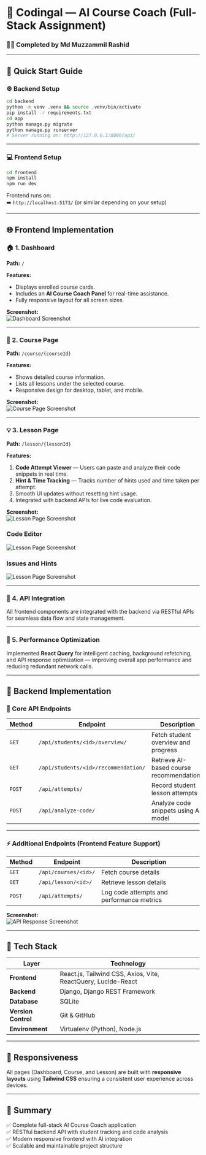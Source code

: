 # 🚀 Codingal — AI Course Coach (Full-Stack Assignment)

### 🧑‍💻 Completed by **Md Muzzammil Rashid**

---

## 🧭 Quick Start Guide

### ⚙️ Backend Setup
```bash
cd backend
python -m venv .venv && source .venv/bin/activate
pip install -r requirements.txt
cd app
python manage.py migrate
python manage.py runserver
# Server running on: http://127.0.0.1:8000/api/
```
---

### 💻 Frontend Setup
```bash
cd frontend
npm install
npm run dev
```

Frontend runs on:  
➡️ `http://localhost:5173/` (or similar depending on your setup)

---

## 🌐 Frontend Implementation

### 🏠 1. Dashboard
**Path:** `/`

**Features:**
- Displays enrolled course cards.
- Includes an **AI Course Coach Panel** for real-time assistance.
- Fully responsive layout for all screen sizes.

**Screenshot:**  
![Dashboard Screenshot](./screenshot/dashboard.png)

---

### 📘 2. Course Page
**Path:** `/course/{courseId}`

**Features:**
- Shows detailed course information.
- Lists all lessons under the selected course.
- Responsive design for desktop, tablet, and mobile.

**Screenshot:**  
![Course Page Screenshot](./screenshot/course.png)

---

### 💡 3. Lesson Page
**Path:** `/lesson/{lessonId}`

**Features:**
1. **Code Attempt Viewer** — Users can paste and analyze their code snippets in real time.  
2. **Hint & Time Tracking** — Tracks number of hints used and time taken per attempt.  
3. Smooth UI updates without resetting hint usage.  
4. Integrated with backend APIs for live code evaluation.  

**Screenshot:**  
![Lesson Page Screenshot](./screenshot/lesson.png)
### Code Editor
![Lesson Page Screenshot](./screenshot/code-editor.png)
### Issues and Hints
![Lesson Page Screenshot](./screenshot/issue-hint.png)

---

### 🔗 4. API Integration
All frontend components are integrated with the backend via RESTful APIs for seamless data flow and state management.



---
### 🔗 5. Performance Optimization
 Implemented **React Query** for intelligent caching, background refetching, and API response optimization — improving overall app performance and reducing redundant network calls.

---

## 🧩 Backend Implementation

### 📍 Core API Endpoints
| Method | Endpoint | Description |
|---------|-----------|-------------|
| `GET` | `/api/students/<id>/overview/` | Fetch student overview and progress |
| `GET` | `/api/students/<id>/recommendation/` | Retrieve AI-based course recommendations |
| `POST` | `/api/attempts/` | Record student lesson attempts |
| `POST` | `/api/analyze-code/` | Analyze code snippets using AI model |

---

### ⚡ Additional Endpoints (Frontend Feature Support)
| Method | Endpoint | Description |
|---------|-----------|-------------|
| `GET` | `/api/courses/<id>/` | Fetch course details |
| `GET` | `/api/lesson/<id>/` | Retrieve lesson details |
| `POST` | `/api/attempts/` | Log code attempts and performance metrics |

**Screenshot:**  
![API Response Screenshot](path/to/backend-api.png)

---

## 🧠 Tech Stack

| Layer | Technology |
|--------|-------------|
| **Frontend** | React.js, Tailwind CSS, Axios, Vite, ReactQuery, Lucide-React |
| **Backend** | Django, Django REST Framework |
| **Database** | SQLite  |
| **Version Control** | Git & GitHub |
| **Environment** | Virtualenv (Python), Node.js |

---

## 📱 Responsiveness
All pages (Dashboard, Course, and Lesson) are built with **responsive layouts** using **Tailwind CSS** ensuring a consistent user experience across devices.



---

## 🧾 Summary

✅ Complete full-stack AI Course Coach application  
✅ RESTful backend API with student tracking and code analysis  
✅ Modern responsive frontend with AI integration  
✅ Scalable and maintainable project structure  
